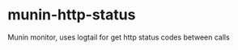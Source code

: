 munin-http-status
=================

Munin monitor, uses logtail for get http status codes between calls